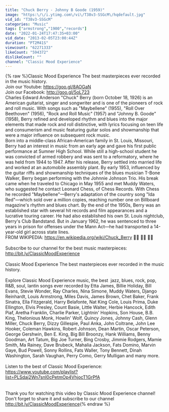 ```yaml
---
title: "Chuck Berry - Johnny B Goode (1959)"
image: "https:\/\/i.ytimg.com\/vi\/T38v3-SSGcM\/hqdefault.jpg"
vid_id: "T38v3-SSGcM"
categories: "Music"
tags: ["armstrong","1900","records"]
date: "2022-01-24T17:47:35+03:00"
vid_date: "2013-02-05T23:00:44Z"
duration: "PT2M41S"
viewcount: "62271333"
likeCount: "594372"
dislikeCount: ""
channel: "Classic Mood Experience"
---
```

{% raw %}Classic Mood Experience The best masterpieces ever recorded in the music history.<br />Join our Youtube: <a rel="nofollow" target="blank" href="https://goo.gl/8AOGaN">https://goo.gl/8AOGaN</a><br />Join our Facebook: <a rel="nofollow" target="blank" href="http://goo.gl/5oL723">http://goo.gl/5oL723</a><br />Charles Edward Anderson &quot;Chuck&quot; Berry (born October 18, 1926) is an American guitarist, singer and songwriter and is one of the pioneers of rock and roll music. With songs such as &quot;Maybellene&quot; (1955), &quot;Roll Over Beethoven&quot; (1956), &quot;Rock and Roll Music&quot; (1957) and &quot;Johnny B. Goode&quot; (1958), Berry refined and developed rhythm and blues into the major elements that made rock and roll distinctive, with lyrics focusing on teen life and consumerism and music featuring guitar solos and showmanship that were a major influence on subsequent rock music.<br />Born into a middle-class African-American family in St. Louis, Missouri, Berry had an interest in music from an early age and gave his first public performance at Sumner High School. While still a high-school student he was convicted of armed robbery and was sent to a reformatory, where he was held from 1944 to 1947. After his release, Berry settled into married life and worked at an automobile assembly plant. By early 1953, influenced by the guitar riffs and showmanship techniques of the blues musician T-Bone Walker, Berry began performing with the Johnnie Johnson Trio. His break came when he traveled to Chicago in May 1955 and met Muddy Waters, who suggested he contact Leonard Chess, of Chess Records. With Chess he recorded &quot;Maybellene&quot;—Berry's adaptation of the country song &quot;Ida Red&quot;—which sold over a million copies, reaching number one on Billboard magazine's rhythm and blues chart. By the end of the 1950s, Berry was an established star with several hit records and film appearances and a lucrative touring career. He had also established his own St. Louis nightclub, Berry's Club Bandstand. But in January 1962, he was sentenced to three years in prison for offenses under the Mann Act—he had transported a 14-year-old girl across state lines.<br />FROM WIKIPEDIA: <a rel="nofollow" target="blank" href="https://en.wikipedia.org/wiki/Chuck_Berry">https://en.wikipedia.org/wiki/Chuck_Berry</a> 🎷🎶 🎷🎶 🎷🎶 <br /><br />Subscribe to our channel for the best music masterpieces: <a rel="nofollow" target="blank" href="http://bit.ly/ClassicMoodExperience">http://bit.ly/ClassicMoodExperience</a><br /><br />Classic Mood Experience The best masterpieces ever recorded in the music history.<br /><br />Explore Classic Mood Experience music, the best  jazz, blues, rock, pop, R&amp;B, soul, lantin songs ever recorded by Etta James, Billie Holiday, Bill Evans, Stevie Wonder, Ray Charles, Nina Simone, Muddy Waters, Django Reinhardt, Louis Armstrong, Miles Davis, James Brown, Chet Baker, Frank Sinatra, Ella Fitzgerald, Harry Belafonte, Nat King Cole, Louis Prima, Duke Ellington, Elvis Presley, Count Basie, Little Walter, Herbie Hancock, Edith Piaf, Aretha Franklin, Charlie Parker, Lightnin' Hopkins, Son House, B.B. King, Thelonious Monk, Howlin' Wolf, Quincy Jones, Johnny Cash, Glenn Miller, Chuck Berry, Dizzy Gillespie, Paul Anka, John Coltrane, John Lee Hooker, Coleman Hawkins, Robert Johnson, Dean Martin, Oscar Peterson, George Gershwin, Ben E. King, Big Bill Broonzy, Hank Williams, Benny Goodman, Art Tatum, Big Joe Turner, Bing Crosby, Jimmie Rodgers, Mamie Smith, Ma Rainey, Dave Brubeck, Mahalia Jackson, Fats Domino, Marvin Gaye, Bud Powell, Sonny Rollins, Fats Waller, Tony Bennett, Dinah Washington, Sarah Vaughan, Perry Como, Gerry Mulligan and many more.<br /><br />Listen to the best of Classic Mood Experience:<br /><a rel="nofollow" target="blank" href="https://www.youtube.com/playlist?list=PLSdaj2Wn7snI0cPetmOp4VhjocT1GrPfA">https://www.youtube.com/playlist?list=PLSdaj2Wn7snI0cPetmOp4VhjocT1GrPfA</a><br /><br /><br />Thank you for watching this video by Classic Mood Experience channel! Don't forget to share it and subscribe to our channel <a rel="nofollow" target="blank" href="http://bit.ly/ClassicMoodExperience">http://bit.ly/ClassicMoodExperience</a>{% endraw %}
